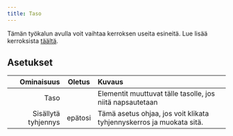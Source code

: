 ```yaml
---
title: Taso
---
```


Tämän työkalun avulla voit vaihtaa kerroksen useita esineitä. Lue lisää kerroksista [täältä](../layers.md).

## Asetukset

|          Ominaisuus | Oletus  | Kuvaus                                                               |
| -------------------:|:-------:|:-------------------------------------------------------------------- |
|                Taso |         | Elementit muuttuvat tälle tasolle, jos niitä napsautetaan            |
| Sisällytä tyhjennys | epätosi | Tämä asetus ohjaa, jos voit klikata tyhjennyskerros ja muokata sitä. |
